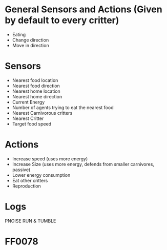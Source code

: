 # General Sensors and Actions (Given by default to every critter)

-   Eating
-   Change direction
-   Move in direction

# Sensors

-   Nearest food location
-   Nearest food direction
-   Nearest home location
-   Nearest home direction
-   Current Energy
-   Number of agents trying to eat the nearest food
-   Nearest Carnivorous critters
-   Nearest Critter
-   Target food speed

# Actions

-   Increase speed (uses more energy)
-   Increase Size (uses more energy, defends from smaller carnivores, passive)
-   Lower energy consumption
-   Eat other critters
-   Reproduction

# Logs

PNOISE
RUN & TUMBLE

# FF0078